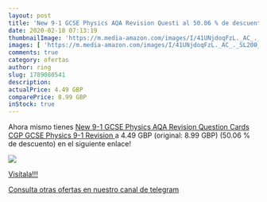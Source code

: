 ```yaml
---
layout: post
title: 'New 9-1 GCSE Physics AQA Revision Questi al 50.06 % de descuento'
date: 2020-02-18 07:13:19
thumbnailImage: 'https://m.media-amazon.com/images/I/41UNjdoqFzL._AC_._SL200_.jpg'
images: [ 'https://m.media-amazon.com/images/I/41UNjdoqFzL._AC_._SL200_.jpg' ]
comments: true
category: ofertas
author: ring
slug: 1789080541
description:
actualPrice: 4.49 GBP
comparePrice: 8.99 GBP
inStock: true
---
```


Ahora mismo tienes [New 9-1 GCSE Physics AQA Revision Question Cards  CGP GCSE Physics 9-1 Revision ](https://www.amazon.co.uk/dp/1789080541/?tag=redken01-21) a 4.49 GBP (original: 8.99 GBP) (50.06 %  de descuento) en el siguiente enlace!

[![](https://m.media-amazon.com/images/I/41UNjdoqFzL._AC_._SL200_.jpg)](https://www.amazon.co.uk/dp/1789080541/?tag=redken01-21)

[Visítala!!!](https://www.amazon.co.uk/dp/1789080541/?tag=redken01-21)

[Consulta otras ofertas en nuestro canal de telegram](https://t.me/s/ofertas25)
